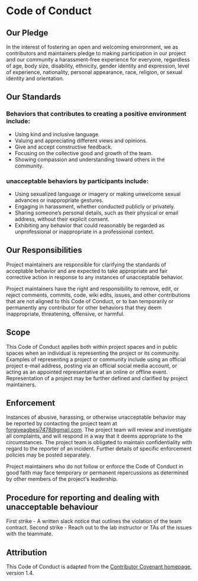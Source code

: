 # Code of Conduct

## Our Pledge

In the interest of fostering an open and welcoming environment, we as contributors and maintainers pledge to making participation in our project and our community a harassment-free experience for everyone, regardless of age, body size, disability, ethnicity, gender identity and expression, level of experience, nationality, personal appearance, race, religion, or sexual identity and orientation.

## Our Standards

### Behaviors that contributes to creating a positive environment include:

- Using kind and inclusive language.  
- Valuing and appreciating different views and opinions.  
- Give and accept constructive feedback.  
- Focusing on the collective good and growth of the team.  
- Showing compassion and understanding toward others in the community.  

### unacceptable behaviors by participants include:

- Using sexualized language or imagery or making unwelcome sexual advances or inappropriate gestures.  
- Engaging in harassment, whether conducted publicly or privately.  
- Sharing someone’s personal details, such as their physical or email address, without their explicit consent.  
- Exhibiting any behavior that could reasonably be regarded as unprofessional or inappropriate in a professional context.  

## Our Responsibilities

Project maintainers are responsible for clarifying the standards of acceptable behavior and are expected to take appropriate and fair corrective action in response to any instances of unacceptable behavior.

Project maintainers have the right and responsibility to remove, edit, or reject comments, commits, code, wiki edits, issues, and other contributions that are not aligned to this Code of Conduct, or to ban temporarily or permanently any contributor for other behaviors that they deem inappropriate, threatening, offensive, or harmful.

## Scope

This Code of Conduct applies both within project spaces and in public spaces when an individual is representing the project or its community. Examples of representing a project or community include using an official project e-mail address, posting via an official social media account, or acting as an appointed representative at an online or offline event. Representation of a project may be further defined and clarified by project maintainers.

## Enforcement

Instances of abusive, harassing, or otherwise unacceptable behavior may be reported by contacting the project team at <forgiveagbesi7478@gmail.com>. The project team will review and investigate all complaints, and will respond in a way that it deems appropriate to the circumstances. The project team is obligated to maintain confidentiality with regard to the reporter of an incident. Further details of specific enforcement policies may be posted separately.

Project maintainers who do not follow or enforce the Code of Conduct in good faith may face temporary or permanent repercussions as determined by other members of the project's leadership.

## Procedure for reporting and dealing with unacceptable behaviour

First strike - A written slack notice that outlines the violation of the team contract.
Second strike - Reach out to the lab instructor or TAs of the issues with the teammate.

## Attribution

This Code of Conduct is adapted from the [Contributor Covenant homepage](http://contributor-covenant.org/version/1/4), version 1.4.
